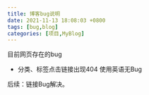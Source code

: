 ```yaml
---
title: 博客bug说明
date: 2021-11-13 18:08:03 +0800
tags: [bug,blog] 
categories: [项目,MyBlog]
---
```


目前网页存在的bug

* 分类、标签点击链接出现404 使用英语无Bug 

后续：链接Bug解决。

